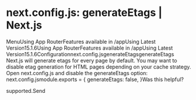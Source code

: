 # next.config.js: generateEtags | Next.js

<p>MenuUsing App RouterFeatures available in /appUsing Latest Version15.1.6Using App RouterFeatures available in /appUsing Latest Version15.1.6Configurationnext.config.jsgenerateEtagsgenerateEtags
Next.js will generate etags for every page by default. You may want to disable etag generation for HTML pages depending on your cache strategy.
Open next.config.js and disable the generateEtags option:
next.config.jsmodule.exports = {
generateEtags: false,
}Was this helpful?</p>
<p>supported.Send</p>
